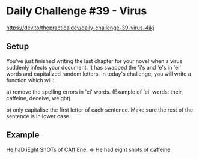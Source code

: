 # Daily Challenge #39 - Virus

https://dev.to/thepracticaldev/daily-challenge-39-virus-4jkj

## Setup

You've just finished writing the last chapter for your novel when a virus suddenly infects your document. It has swapped the 'i's and 'e's in 'ei' words and capitalized random letters. In today's challenge, you will write a function which will:

a) remove the spelling errors in 'ei' words. (Example of 'ei' words: their, caffeine, deceive, weight)

b) only capitalise the first letter of each sentence. Make sure the rest of the sentence is in lower case.

## Example

He haD iEght ShOTs of CAffIEne. => He had eight shots of caffeine.
